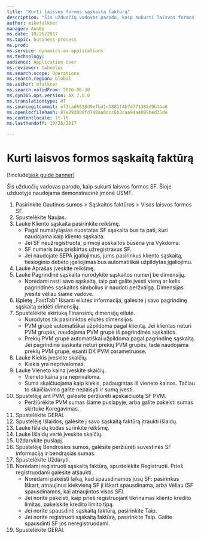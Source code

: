 ```yaml
--- 
title: "Kurti laisvos formos sąskaitą faktūrą"
description: "Šis užduočių vadovas parodo, kaip sukurti laisvos formos SF."
author: mikefalkner
manager: AnnBe
ms.date: 10/26/2017
ms.topic: business-process
ms.prod: 
ms.service: dynamics-ax-applications
ms.technology: 
audience: Application User
ms.reviewer: twheeloc
ms.search.scope: Operations
ms.search.region: Global
ms.author: mfalkner
ms.search.validFrom: 2016-06-30
ms.dyn365.ops.version: AX 7.0.0
ms.translationtype: HT
ms.sourcegitcommit: ef3cad6538d9efbd1c1881f4b7d771382d9b1ba8
ms.openlocfilehash: 87e293008fd748aa0dcc6b3caa94a4889bed35de
ms.contentlocale: lt-lt
ms.lasthandoff: 10/26/2017

---
```

# <a name="create-a-free-text-invoice"></a>Kurti laisvos formos sąskaitą faktūrą

[!include[task guide banner](../../includes/task-guide-banner.md)]

Šis užduočių vadovas parodo, kaip sukurti laisvos formos SF. Šioje užduotyje naudojama demonstracinė įmonė USMF.

1. Pasirinkite Gautinos sumos > Sąskaitos faktūros > Visos laisvos formos SF.
2. Spustelėkite Naujas.
3. Lauke Kliento sąskaita pasirinkite reikšmę.
    * Pagal numatytąsias nuostatas SF sąskaita bus ta pati, kuri naudojama kaip kliento sąskaita.   
    * Jei SF neužregistruota, pirmoji apskaitos būsena yra Vykdoma.   
    * SF numeris bus priskirtas užregistravus SF.  
    * Jei naudojate SEPA įgaliojimus, jums pasirinkus kliento sąskaitą, tiesioginio debeto įgaliojimas bus automatiškai užpildytas įgaliojimu.  
4. Lauke Aprašas įveskite reikšmę.
5. Lauke Pagrindinė sąskaita nurodykite sąskaitos numerį be dimensijų.
    * Norėdami rasti savo sąskaitą, taip pat galite įvesti vieną ar kelis pagrindinės sąskaitos simbolius ir naudoti peržvalgą. Dimensijas įvesite vėliau šiame vadove.  
6. Išplėtę „FastTab‟ Išsami eilutės informacija, galėsite į savo pagrindinę sąskaitą pridėti dimensijų.
7. Spustelėkite skirtuką Finansinių dimensijų eilutė.
    * Nurodytos tik pasirinktos eilutės dimensijos.    
    * PVM grupė automatiškai užpildoma pagal klientą. Jei klientas neturi PVM grupės, naudojama PVM grupė iš pagrindinės sąskaitos.  
    * Prekių PVM grupė automatiškai užpildoma pagal pagrindinę sąskaitą. Jei pagrindinė sąskaita neturi prekių PVM grupės, tada naudojama prekių PVM grupė, esanti DK PVM parametruose.    
8. Lauke Kiekis įveskite skaičių.
    * Kiekis yra neprivalomas.  
9. Lauke Vieneto kaina įveskite skaičių.
    * Vieneto kaina yra neprivaloma.  
    * Suma skaičiuojama kaip kiekis, padaugintas iš vieneto kainos. Tačiau to skaičiavimo galite nepaisyti ir sumą įvesti.  
10. Spustelėję ant PVM, galėsite peržiūrėti apskaičiuotą SF PVM.
    * Peržiūrėkite PVM sumas šiame puslapyje, arba galite pakeisti sumas skirtuke Koregavimas.  
11. Spustelėkite GERAI.
12. Spustelėję Išlaidos, galėsite į savo sąskaitą faktūrą įtraukti išlaidų. 
13. Lauke Išlaidų kodas surinkite reikšmę.
14. Lauke Išlaidų vertė įveskite skaičių.
15. Uždarykite puslapį.
16. Spustelėję Bendrosios sumos, galėsite peržiūrėti suvestinės SF informaciją ir bendrąsias sumas.
17. Spustelėkite Uždaryti.
18. Norėdami registruoti sąskaitą faktūrą, spustelėkite Registruoti. Prieš registruodami galėsite atšaukti.
    * Norėdami pakeisti laiką, kad spausdinamos jūsų SF: pasirinkus Iškart, atnaujinus kiekvieną SF ji iškart spausdinama, arba Vėliau (SF spausdinamos, kai atnaujintos visos SF).  
    * Jei norite pakeisti, kaip prieš registruojant tikrinamas kliento kredito limitas, pakeiskite kredito limito tipą.  
    * Jei norite spausdinti sąskaitą faktūrą, pasirinkite Taip.  
    * Jei norite registruoti sąskaitą faktūrą, pasirinkite Taip. Galite spausdinti SF jos neregistruodami.  
19. Spustelėkite GERAI.



